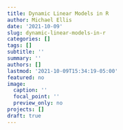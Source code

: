```yaml
---
title: Dynamic Linear Models in R
author: Michael Ellis
date: '2021-10-09'
slug: dynamic-linear-models-in-r
categories: []
tags: []
subtitle: ''
summary: ''
authors: []
lastmod: '2021-10-09T15:34:19-05:00'
featured: no
image:
  caption: ''
  focal_point: ''
  preview_only: no
projects: []
draft: true
---
```

